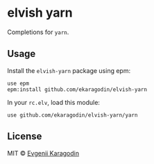 # elvish yarn

Completions for `yarn`.

## Usage

Install the `elvish-yarn` package using epm:

```
use epm
epm:install github.com/ekaragodin/elvish-yarn
```

In your `rc.elv`, load this module:

```
use github.com/ekaragodin/elvish-yarn/yarn
```

## License

MIT © [Evgenii Karagodin](https://ekaragodin.com)
